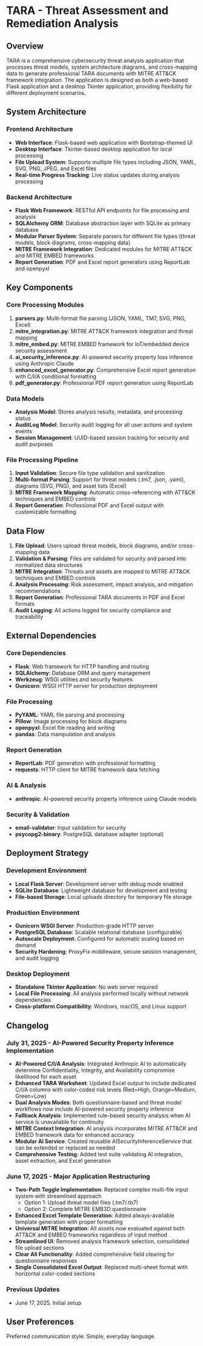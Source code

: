 # TARA - Threat Assessment and Remediation Analysis

## Overview

TARA is a comprehensive cybersecurity threat analysis application that processes threat models, system architecture diagrams, and cross-mapping data to generate professional TARA documents with MITRE ATT&CK framework integration. The application is designed as both a web-based Flask application and a desktop Tkinter application, providing flexibility for different deployment scenarios.

## System Architecture

### Frontend Architecture
- **Web Interface**: Flask-based web application with Bootstrap-themed UI
- **Desktop Interface**: Tkinter-based desktop application for local processing
- **File Upload System**: Supports multiple file types including JSON, YAML, SVG, PNG, JPEG, and Excel files
- **Real-time Progress Tracking**: Live status updates during analysis processing

### Backend Architecture
- **Flask Web Framework**: RESTful API endpoints for file processing and analysis
- **SQLAlchemy ORM**: Database abstraction layer with SQLite as primary database
- **Modular Parser System**: Separate parsers for different file types (threat models, block diagrams, cross-mapping data)
- **MITRE Framework Integration**: Dedicated modules for MITRE ATT&CK and MITRE EMBED frameworks
- **Report Generation**: PDF and Excel report generators using ReportLab and openpyxl

## Key Components

### Core Processing Modules
1. **parsers.py**: Multi-format file parsing (JSON, YAML, TM7, SVG, PNG, Excel)
2. **mitre_integration.py**: MITRE ATT&CK framework integration and threat mapping
3. **mitre_embed.py**: MITRE EMBED framework for IoT/embedded device security assessment
4. **ai_security_inference.py**: AI-powered security property loss inference using Anthropic Claude
5. **enhanced_excel_generator.py**: Comprehensive Excel report generation with C/I/A conditional formatting
6. **pdf_generator.py**: Professional PDF report generation using ReportLab

### Data Models
- **Analysis Model**: Stores analysis results, metadata, and processing status
- **AuditLog Model**: Security audit logging for all user actions and system events
- **Session Management**: UUID-based session tracking for security and audit purposes

### File Processing Pipeline
1. **Input Validation**: Secure file type validation and sanitization
2. **Multi-format Parsing**: Support for threat models (.tm7, .json, .yaml), diagrams (SVG, PNG), and asset lists (Excel)
3. **MITRE Framework Mapping**: Automatic cross-referencing with ATT&CK techniques and EMBED controls
4. **Report Generation**: Professional PDF and Excel output with customizable formatting

## Data Flow

1. **File Upload**: Users upload threat models, block diagrams, and/or cross-mapping data
2. **Validation & Parsing**: Files are validated for security and parsed into normalized data structures
3. **MITRE Integration**: Threats and assets are mapped to MITRE ATT&CK techniques and EMBED controls
4. **Analysis Processing**: Risk assessment, impact analysis, and mitigation recommendations
5. **Report Generation**: Professional TARA documents in PDF and Excel formats
6. **Audit Logging**: All actions logged for security compliance and traceability

## External Dependencies

### Core Dependencies
- **Flask**: Web framework for HTTP handling and routing
- **SQLAlchemy**: Database ORM and query management
- **Werkzeug**: WSGI utilities and security features
- **Gunicorn**: WSGI HTTP server for production deployment

### File Processing
- **PyYAML**: YAML file parsing and processing
- **Pillow**: Image processing for block diagrams
- **openpyxl**: Excel file reading and writing
- **pandas**: Data manipulation and analysis

### Report Generation
- **ReportLab**: PDF generation with professional formatting
- **requests**: HTTP client for MITRE framework data fetching

### AI & Analysis
- **anthropic**: AI-powered security property inference using Claude models

### Security & Validation
- **email-validator**: Input validation for security
- **psycopg2-binary**: PostgreSQL database adapter (optional)

## Deployment Strategy

### Development Environment
- **Local Flask Server**: Development server with debug mode enabled
- **SQLite Database**: Lightweight database for development and testing
- **File-based Storage**: Local uploads directory for temporary file storage

### Production Environment
- **Gunicorn WSGI Server**: Production-grade HTTP server
- **PostgreSQL Database**: Scalable relational database (configurable)
- **Autoscale Deployment**: Configured for automatic scaling based on demand
- **Security Hardening**: ProxyFix middleware, secure session management, and audit logging

### Desktop Deployment
- **Standalone Tkinter Application**: No web server required
- **Local File Processing**: All analysis performed locally without network dependencies
- **Cross-platform Compatibility**: Windows, macOS, and Linux support

## Changelog

### July 31, 2025 - AI-Powered Security Property Inference Implementation
- **AI-Powered C/I/A Analysis**: Integrated Anthropic AI to automatically determine Confidentiality, Integrity, and Availability compromise likelihood for each asset
- **Enhanced TARA Worksheet**: Updated Excel output to include dedicated C/I/A columns with color-coded risk levels (Red=High, Orange=Medium, Green=Low)
- **Dual Analysis Modes**: Both questionnaire-based and threat model workflows now include AI-powered security property inference
- **Fallback Analysis**: Implemented rule-based security analysis when AI service is unavailable for continuity
- **MITRE Context Integration**: AI analysis incorporates MITRE ATT&CK and EMBED framework data for enhanced accuracy
- **Modular AI Service**: Created reusable AISecurityInferenceService that can be extended or replaced as needed
- **Comprehensive Testing**: Added test suite validating AI integration, asset extraction, and Excel generation

### June 17, 2025 - Major Application Restructuring
- **Two-Path Toggle Implementation**: Replaced complex multi-file input system with streamlined approach
  - Option 1: Upload threat model files (.tm7/.tb7)
  - Option 2: Complete MITRE EMB3D questionnaire
- **Enhanced Excel Template Generation**: Added always-available template generation with proper formatting
- **Universal MITRE Integration**: All assets now evaluated against both ATT&CK and EMBED frameworks regardless of input method
- **Streamlined UI**: Removed analysis framework selection, consolidated file upload sections
- **Clear All Functionality**: Added comprehensive field clearing for questionnaire responses
- **Single Consolidated Excel Output**: Replaced multi-sheet format with horizontal color-coded sections

### Previous Updates
- June 17, 2025. Initial setup

## User Preferences

Preferred communication style: Simple, everyday language.